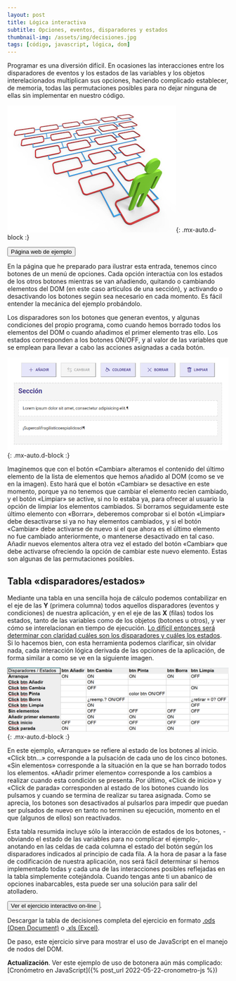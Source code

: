 ```yaml
---
layout: post
title: Lógica interactiva
subtitle: Opciones, eventos, disparadores y estados
thumbnail-img: /assets/img/decisiones.jpg
tags: [código, javascript, lógica, dom]
---
```

Programar es una diversión difícil. En ocasiones las interacciones entre los disparadores de eventos y los estados de las variables y los objetos interelacionados multiplican sus opciones, haciendo complicado establecer, de memoria, todas las permutaciones posibles para no dejar ninguna de ellas sin implementar en nuestro código.

![Decisiones](/assets/img/decisiones.jpg){: .mx-auto.d-block :}

[<button class="btn btn-info text-uppercase">Página web de ejemplo</button>](https://javguerra.github.io/02-bootcamp-fs-javascript/12-nodos.html)

En la página que he preparado para ilustrar esta entrada, tenemos cinco botones de un menú de opciones. Cada opción interactúa con los estados de los otros botones mientras se van añadiendo, quitando o cambiando elementos del DOM (en este caso artículos de una sección), y activando o desactivando los botones según sea necesario en cada momento. Es fácil entender la mecánica del ejemplo probándolo.

Los disparadores son los botones que generan eventos, y algunas condiciones del propio programa, como cuando hemos borrado todos los elementos del DOM o cuando añadimos el primer elemento tras ello. Los estados corresponden a los botones ON/OFF, y al valor de las variables que se emplean para llevar a cabo las acciones asignadas a cada botón.

![Decisiones](/assets/img/opciones.png){: .mx-auto.d-block :}

Imaginemos que con el botón «Cambiar» alteramos el contenido del último elemento de la lista de elementos que hemos añadido al DOM (como se ve en la imagen). Esto hará que el botón «Cambiar» se desactive en este momento, porque ya no tenemos que cambiar el elemento recien cambiado, y el botón «Limpiar» se active, si no lo estaba ya, para ofrecer al usuario la opción de limpiar los elementos cambiados. Si borramos seguidamente este último elemento con «Borrar», deberemos comprobar si el botón «Limpiar» debe desactivarse si ya no hay elementos cambiados, y si el botón «Cambiar» debe activarse de nuevo si el que ahora es el último elemento no fue cambiado anteriormente, o mantenerse desactivado en tal caso. Añadir nuevos elementos altera otra vez el estado del botón «Cambiar» que debe activarse ofreciendo la opción de cambiar este nuevo elemento. Estas son algunas de las permutaciones posibles.

Tabla «disparadores/estados»
----------------------------
Mediante una tabla en una sencilla hoja de cálculo podemos contabilizar en el eje de las **Y** (primera columna) todos aquellos disparadores (eventos y condiciones) de nuestra aplicación, y en el eje de las **X** (filas) todos los estados, tanto de las variables como de los objetos (botones u otros), y ver cómo se interelacionan en tiempo de ejecución. <u>Lo difícil entonces será determinar con claridad cuáles son los disparadores y cuáles los estados</u>. Si lo hacemos bien, con esta herramienta podemos clarificar, sin olvidar nada, cada interacción lógica derivada de las opciones de la aplicación, de forma similar a como se ve en la siguiente imagen.

![Decisiones](/assets/img/tabla-disparadores-estados.png){: .mx-auto.d-block :}

En este ejemplo, «Arranque» se refiere al estado de los botones al inicio. «Click btn...» corresponde a la pulsación de cada uno de los cinco botones. «Sin elementos» corresponde a la situación en la que se han borrado todos los elementos. «Añadir primer elemento» corresponde a los cambios a realizar cuando esta condición se presenta. Por último, «Click de inicio» y «Click de parada» corresponden al estado de los botones cuando los pulsamos y cuando se termina de realizar su tarea asignada. Como se aprecia, los botones son desactivados al pulsarlos para impedir que puedan ser pulsados de nuevo en tanto no terminen su ejecución, momento en el que (algunos de ellos) son reactivados.

Esta tabla resumida incluye sólo la interacción de estados de los botones, -obviando el estado de las variables para no complicar el ejemplo-, anotando en las celdas de cada columna el estado del botón según los disparadores indicados al principio de cada fila. A la hora de pasar a la fase de codificación de nuestra aplicación, nos será fácil determinar si hemos implementado todas y cada una de las interacciones posibles reflejadas en la tabla simplemente cotejándola. Cuando tengas ante ti un abanico de opciones inabarcables, esta puede ser una solución para salir del atolladero.

[<button class="btn btn-info text-uppercase">Ver el ejercicio interactivo on-line</button>](https://javguerra.github.io/02-bootcamp-fs-javascript/12-nodos.html).

Descargar la tabla de decisiones completa del ejercicio en formato [.ods (Open Document)](https://javguerra.github.io/02-bootcamp-fs-javascript/12-nodos-tabla.ods) o [.xls (Excel)](https://javguerra.github.io/02-bootcamp-fs-javascript/12-nodos-tabla.xls).

De paso, este ejercicio sirve para mostrar el uso de JavaScript en el manejo de nodos del DOM.

**Actualización**. Ver este ejemplo de uso de botonera aún más complicado: [Cronómetro en JavaScript]({% post_url 2022-05-22-cronometro-js %})